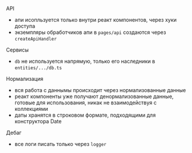 API
- апи исопльзуется только внутри реакт компонентов, через хуки доступа
- экземпляры обработчиков апи в `pages/api` создаются через `createApiHandler`

Сервисы 
- `db` не используется напрямую, только его наследники в `entities/.../db.ts`


Нормализация
- вся работа с даннымы происходит через нормализованные данные
- реакт компоненты уже получают денормализованные данные, готовые для использования, никак не взаимодействуя с коллекциями
- даты хранятся в строковом формате, подходящими для конструктора Date

Дебаг
- все логи писать только через `logger`